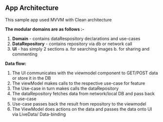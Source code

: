 
## App Architecture


This sample app used MVVM with Clean architecture



**The modular domains are as follows :-**

1. **Domain** -  contains dataRespository declarations and use-cases
2. **DataRepository** - contains repository via db or network call 
3. **UI** - has simply 2 sections a. for searching images b. for sharing and commenting 


**Data flow:**

1. The UI communicates with the viewmodel component to GET/POST data or store it in the DB
2. The viewModel makes calls to the respective use-case for feature
3. The Use-case in turn makes calls the dataRepository 
4. The dataRepository fetches data from network/local DB and pass back to use-case
5. Use-case passes back the result from repository to the viewmodel
6. The ViewModel does actions on the data and passes the data onto UI via LiveData/ Data-binding


